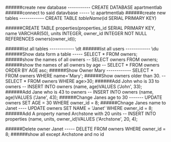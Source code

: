 ######create new database -----------	CREATE DATABASE apartmentlab
######connect to said datavbase -----	\c apartmentlab
######create new tables ------------	CREATE TABLE *tableName*(id SERIAL PRIMARY KEY)

######CREATE TABLE properties(properties_id SERIAL PRIMARY KEY, name VARCHAR(50), units INTEGER, owner_id INTEGER NOT NULL REFERENCES owners(owner_id));

######list all tables ------------	\dt
######list all users  ------------    \du
######Show data form a table -----	SELECT * FROM owners;
######show the names of all owners --	SELECT owners FROM owners;
######show the names of all owners by age -- SELECT * FROM owners ORDER BY AGE asc;
######Show Owner Mary ------------	SELECT * FROM owners WHERE name='Mary';
######Show owners older than 30. --	SELECT * FROM owners WHERE age>30;
######Add John who is 33 to owners --	INSERT INTO owners (name, age)VALUES ('John', 33);
######Add Jane who is 43 to owners -- INSERT INTO owners (name, age)VALUES ('Jane', 43); 
######Change Janes age to 30 -------	UPDATE owners SET AGE = 30 WHERE owner_id = 8;
######Chnage Janes name to Janet ----	UPDATE owners SET NAME = 'Janet' WHERE owner_id = 8;
######Add A property named Archstone with 20 units --	INSERT INTO properties (name, units, owner_id)VALUES ('Archstone', 20, 4);

######Delete owner Janet -----	DELETE FROM owners WHERE owner_id = 8;
######show all except Archstone and no id 
